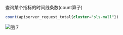 查询某个指标的时间线条数(count算子)
```SQL
count(apiserver_request_total{cluster="sls-mall"})
```

![图 7](/img/src/metrics/index/5b7277fec1a6a0abdd4441dbadd3ad3c71d6812ed85c0a8a9835b007cda22bda.png)  
